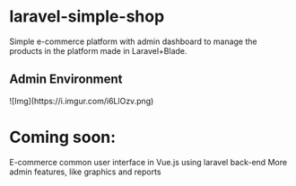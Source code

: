# laravel-simple-shop
Simple e-commerce platform with admin dashboard to manage the products in the platform made in Laravel+Blade.

<h2>Admin Environment</h2>
![Img](https://i.imgur.com/i6LlOzv.png)



<h1>Coming soon:</h1>
E-commerce common user interface in Vue.js using laravel back-end
More admin features, like graphics and reports


